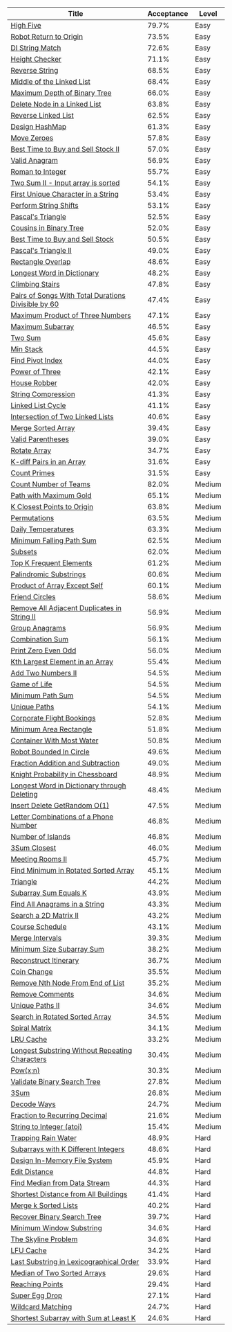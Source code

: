 | Title                                                                                                                                    | Acceptance   | Level   |
|------------------------------------------------------------------------------------------------------------------------------------------|--------------|---------|
| [High Five](https://leetcode.com/problems/high-five)                                                                                     | 79.7%        | Easy    |
| [Robot Return to Origin](https://leetcode.com/problems/robot-return-to-origin)                                                           | 73.5%        | Easy    |
| [DI String Match](https://leetcode.com/problems/di-string-match)                                                                         | 72.6%        | Easy    |
| [Height Checker](https://leetcode.com/problems/height-checker)                                                                           | 71.1%        | Easy    |
| [Reverse String](https://leetcode.com/problems/reverse-string)                                                                           | 68.5%        | Easy    |
| [Middle of the Linked List](https://leetcode.com/problems/middle-of-the-linked-list)                                                     | 68.4%        | Easy    |
| [Maximum Depth of Binary Tree](https://leetcode.com/problems/maximum-depth-of-binary-tree)                                               | 66.0%        | Easy    |
| [Delete Node in a Linked List](https://leetcode.com/problems/delete-node-in-a-linked-list)                                               | 63.8%        | Easy    |
| [Reverse Linked List](https://leetcode.com/problems/reverse-linked-list)                                                                 | 62.5%        | Easy    |
| [Design HashMap](https://leetcode.com/problems/design-hashmap)                                                                           | 61.3%        | Easy    |
| [Move Zeroes](https://leetcode.com/problems/move-zeroes)                                                                                 | 57.8%        | Easy    |
| [Best Time to Buy and Sell Stock II](https://leetcode.com/problems/best-time-to-buy-and-sell-stock-ii)                                   | 57.0%        | Easy    |
| [Valid Anagram](https://leetcode.com/problems/valid-anagram)                                                                             | 56.9%        | Easy    |
| [Roman to Integer](https://leetcode.com/problems/roman-to-integer)                                                                       | 55.7%        | Easy    |
| [Two Sum II - Input array is sorted](https://leetcode.com/problems/two-sum-ii-input-array-is-sorted)                                     | 54.1%        | Easy    |
| [First Unique Character in a String](https://leetcode.com/problems/first-unique-character-in-a-string)                                   | 53.4%        | Easy    |
| [Perform String Shifts](https://leetcode.com/problems/perform-string-shifts)                                                             | 53.1%        | Easy    |
| [Pascal's Triangle](https://leetcode.com/problems/pascals-triangle)                                                                      | 52.5%        | Easy    |
| [Cousins in Binary Tree](https://leetcode.com/problems/cousins-in-binary-tree)                                                           | 52.0%        | Easy    |
| [Best Time to Buy and Sell Stock](https://leetcode.com/problems/best-time-to-buy-and-sell-stock)                                         | 50.5%        | Easy    |
| [Pascal's Triangle II](https://leetcode.com/problems/pascals-triangle-ii)                                                                | 49.0%        | Easy    |
| [Rectangle Overlap](https://leetcode.com/problems/rectangle-overlap)                                                                     | 48.6%        | Easy    |
| [Longest Word in Dictionary](https://leetcode.com/problems/longest-word-in-dictionary)                                                   | 48.2%        | Easy    |
| [Climbing Stairs](https://leetcode.com/problems/climbing-stairs)                                                                         | 47.8%        | Easy    |
| [Pairs of Songs With Total Durations Divisible by 60](https://leetcode.com/problems/pairs-of-songs-with-total-durations-divisible-by-60) | 47.4%        | Easy    |
| [Maximum Product of Three Numbers](https://leetcode.com/problems/maximum-product-of-three-numbers)                                       | 47.1%        | Easy    |
| [Maximum Subarray](https://leetcode.com/problems/maximum-subarray)                                                                       | 46.5%        | Easy    |
| [Two Sum](https://leetcode.com/problems/two-sum)                                                                                         | 45.6%        | Easy    |
| [Min Stack](https://leetcode.com/problems/min-stack)                                                                                     | 44.5%        | Easy    |
| [Find Pivot Index](https://leetcode.com/problems/find-pivot-index)                                                                       | 44.0%        | Easy    |
| [Power of Three](https://leetcode.com/problems/power-of-three)                                                                           | 42.1%        | Easy    |
| [House Robber](https://leetcode.com/problems/house-robber)                                                                               | 42.0%        | Easy    |
| [String Compression](https://leetcode.com/problems/string-compression)                                                                   | 41.3%        | Easy    |
| [Linked List Cycle](https://leetcode.com/problems/linked-list-cycle)                                                                     | 41.1%        | Easy    |
| [Intersection of Two Linked Lists](https://leetcode.com/problems/intersection-of-two-linked-lists)                                       | 40.6%        | Easy    |
| [Merge Sorted Array](https://leetcode.com/problems/merge-sorted-array)                                                                   | 39.4%        | Easy    |
| [Valid Parentheses](https://leetcode.com/problems/valid-parentheses)                                                                     | 39.0%        | Easy    |
| [Rotate Array](https://leetcode.com/problems/rotate-array)                                                                               | 34.7%        | Easy    |
| [K-diff Pairs in an Array](https://leetcode.com/problems/k-diff-pairs-in-an-array)                                                       | 31.6%        | Easy    |
| [Count Primes](https://leetcode.com/problems/count-primes)                                                                               | 31.5%        | Easy    |
| [Count Number of Teams](https://leetcode.com/problems/count-number-of-teams)                                                             | 82.0%        | Medium  |
| [Path with Maximum Gold](https://leetcode.com/problems/path-with-maximum-gold)                                                           | 65.1%        | Medium  |
| [K Closest Points to Origin](https://leetcode.com/problems/k-closest-points-to-origin)                                                   | 63.8%        | Medium  |
| [Permutations](https://leetcode.com/problems/permutations)                                                                               | 63.5%        | Medium  |
| [Daily Temperatures](https://leetcode.com/problems/daily-temperatures)                                                                   | 63.3%        | Medium  |
| [Minimum Falling Path Sum](https://leetcode.com/problems/minimum-falling-path-sum)                                                       | 62.5%        | Medium  |
| [Subsets](https://leetcode.com/problems/subsets)                                                                                         | 62.0%        | Medium  |
| [Top K Frequent Elements](https://leetcode.com/problems/top-k-frequent-elements)                                                         | 61.2%        | Medium  |
| [Palindromic Substrings](https://leetcode.com/problems/palindromic-substrings)                                                           | 60.6%        | Medium  |
| [Product of Array Except Self](https://leetcode.com/problems/product-of-array-except-self)                                               | 60.1%        | Medium  |
| [Friend Circles](https://leetcode.com/problems/friend-circles)                                                                           | 58.6%        | Medium  |
| [Remove All Adjacent Duplicates in String II](https://leetcode.com/problems/remove-all-adjacent-duplicates-in-string-ii)                 | 56.9%        | Medium  |
| [Group Anagrams](https://leetcode.com/problems/group-anagrams)                                                                           | 56.9%        | Medium  |
| [Combination Sum](https://leetcode.com/problems/combination-sum)                                                                         | 56.1%        | Medium  |
| [Print Zero Even Odd](https://leetcode.com/problems/print-zero-even-odd)                                                                 | 56.0%        | Medium  |
| [Kth Largest Element in an Array](https://leetcode.com/problems/kth-largest-element-in-an-array)                                         | 55.4%        | Medium  |
| [Add Two Numbers II](https://leetcode.com/problems/add-two-numbers-ii)                                                                   | 54.5%        | Medium  |
| [Game of Life](https://leetcode.com/problems/game-of-life)                                                                               | 54.5%        | Medium  |
| [Minimum Path Sum](https://leetcode.com/problems/minimum-path-sum)                                                                       | 54.5%        | Medium  |
| [Unique Paths](https://leetcode.com/problems/unique-paths)                                                                               | 54.1%        | Medium  |
| [Corporate Flight Bookings](https://leetcode.com/problems/corporate-flight-bookings)                                                     | 52.8%        | Medium  |
| [Minimum Area Rectangle](https://leetcode.com/problems/minimum-area-rectangle)                                                           | 51.8%        | Medium  |
| [Container With Most Water](https://leetcode.com/problems/container-with-most-water)                                                     | 50.8%        | Medium  |
| [Robot Bounded In Circle](https://leetcode.com/problems/robot-bounded-in-circle)                                                         | 49.6%        | Medium  |
| [Fraction Addition and Subtraction](https://leetcode.com/problems/fraction-addition-and-subtraction)                                     | 49.0%        | Medium  |
| [Knight Probability in Chessboard](https://leetcode.com/problems/knight-probability-in-chessboard)                                       | 48.9%        | Medium  |
| [Longest Word in Dictionary through Deleting](https://leetcode.com/problems/longest-word-in-dictionary-through-deleting)                 | 48.4%        | Medium  |
| [Insert Delete GetRandom O(1)](https://leetcode.com/problems/insert-delete-getrandom-o1)                                                 | 47.5%        | Medium  |
| [Letter Combinations of a Phone Number](https://leetcode.com/problems/letter-combinations-of-a-phone-number)                             | 46.8%        | Medium  |
| [Number of Islands](https://leetcode.com/problems/number-of-islands)                                                                     | 46.8%        | Medium  |
| [3Sum Closest](https://leetcode.com/problems/3sum-closest)                                                                               | 46.0%        | Medium  |
| [Meeting Rooms II](https://leetcode.com/problems/meeting-rooms-ii)                                                                       | 45.7%        | Medium  |
| [Find Minimum in Rotated Sorted Array](https://leetcode.com/problems/find-minimum-in-rotated-sorted-array)                               | 45.1%        | Medium  |
| [Triangle](https://leetcode.com/problems/triangle)                                                                                       | 44.2%        | Medium  |
| [Subarray Sum Equals K](https://leetcode.com/problems/subarray-sum-equals-k)                                                             | 43.9%        | Medium  |
| [Find All Anagrams in a String](https://leetcode.com/problems/find-all-anagrams-in-a-string)                                             | 43.3%        | Medium  |
| [Search a 2D Matrix II](https://leetcode.com/problems/search-a-2d-matrix-ii)                                                             | 43.2%        | Medium  |
| [Course Schedule](https://leetcode.com/problems/course-schedule)                                                                         | 43.1%        | Medium  |
| [Merge Intervals](https://leetcode.com/problems/merge-intervals)                                                                         | 39.3%        | Medium  |
| [Minimum Size Subarray Sum](https://leetcode.com/problems/minimum-size-subarray-sum)                                                     | 38.2%        | Medium  |
| [Reconstruct Itinerary](https://leetcode.com/problems/reconstruct-itinerary)                                                             | 36.7%        | Medium  |
| [Coin Change](https://leetcode.com/problems/coin-change)                                                                                 | 35.5%        | Medium  |
| [Remove Nth Node From End of List](https://leetcode.com/problems/remove-nth-node-from-end-of-list)                                       | 35.2%        | Medium  |
| [Remove Comments](https://leetcode.com/problems/remove-comments)                                                                         | 34.6%        | Medium  |
| [Unique Paths II](https://leetcode.com/problems/unique-paths-ii)                                                                         | 34.6%        | Medium  |
| [Search in Rotated Sorted Array](https://leetcode.com/problems/search-in-rotated-sorted-array)                                           | 34.5%        | Medium  |
| [Spiral Matrix](https://leetcode.com/problems/spiral-matrix)                                                                             | 34.1%        | Medium  |
| [LRU Cache](https://leetcode.com/problems/lru-cache)                                                                                     | 33.2%        | Medium  |
| [Longest Substring Without Repeating Characters](https://leetcode.com/problems/longest-substring-without-repeating-characters)           | 30.4%        | Medium  |
| [Pow(x;n)](https://leetcode.com/problems/powx-n)                                                                                         | 30.3%        | Medium  |
| [Validate Binary Search Tree](https://leetcode.com/problems/validate-binary-search-tree)                                                 | 27.8%        | Medium  |
| [3Sum](https://leetcode.com/problems/3sum)                                                                                               | 26.8%        | Medium  |
| [Decode Ways](https://leetcode.com/problems/decode-ways)                                                                                 | 24.7%        | Medium  |
| [Fraction to Recurring Decimal](https://leetcode.com/problems/fraction-to-recurring-decimal)                                             | 21.6%        | Medium  |
| [String to Integer (atoi)](https://leetcode.com/problems/string-to-integer-atoi)                                                         | 15.4%        | Medium  |
| [Trapping Rain Water](https://leetcode.com/problems/trapping-rain-water)                                                                 | 48.9%        | Hard    |
| [Subarrays with K Different Integers](https://leetcode.com/problems/subarrays-with-k-different-integers)                                 | 48.6%        | Hard    |
| [Design In-Memory File System](https://leetcode.com/problems/design-in-memory-file-system)                                               | 45.9%        | Hard    |
| [Edit Distance](https://leetcode.com/problems/edit-distance)                                                                             | 44.8%        | Hard    |
| [Find Median from Data Stream](https://leetcode.com/problems/find-median-from-data-stream)                                               | 44.3%        | Hard    |
| [Shortest Distance from All Buildings](https://leetcode.com/problems/shortest-distance-from-all-buildings)                               | 41.4%        | Hard    |
| [Merge k Sorted Lists](https://leetcode.com/problems/merge-k-sorted-lists)                                                               | 40.2%        | Hard    |
| [Recover Binary Search Tree](https://leetcode.com/problems/recover-binary-search-tree)                                                   | 39.7%        | Hard    |
| [Minimum Window Substring](https://leetcode.com/problems/minimum-window-substring)                                                       | 34.6%        | Hard    |
| [The Skyline Problem](https://leetcode.com/problems/the-skyline-problem)                                                                 | 34.6%        | Hard    |
| [LFU Cache](https://leetcode.com/problems/lfu-cache)                                                                                     | 34.2%        | Hard    |
| [Last Substring in Lexicographical Order](https://leetcode.com/problems/last-substring-in-lexicographical-order)                         | 33.9%        | Hard    |
| [Median of Two Sorted Arrays](https://leetcode.com/problems/median-of-two-sorted-arrays)                                                 | 29.6%        | Hard    |
| [Reaching Points](https://leetcode.com/problems/reaching-points)                                                                         | 29.4%        | Hard    |
| [Super Egg Drop](https://leetcode.com/problems/super-egg-drop)                                                                           | 27.1%        | Hard    |
| [Wildcard Matching](https://leetcode.com/problems/wildcard-matching)                                                                     | 24.7%        | Hard    |
| [Shortest Subarray with Sum at Least K](https://leetcode.com/problems/shortest-subarray-with-sum-at-least-k)                             | 24.6%        | Hard    |